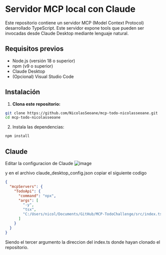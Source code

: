 # Servidor MCP local con Claude
Este repositorio contiene un servidor MCP (Model Context Protocol) desarrollado TypeScript. Este servidor expone tools que pueden ser invocadas desde Claude Desktop mediante lenguaje natural.

## Requisitos previos
- Node.js (versión 18 o superior)
- npm (v9 o superior)
- Claude Desktop
- (Opcional) Visual Studio Code

## Instalación
1. **Clona este repositorio:**
```bash
git clone https://github.com/NicolasSeoane/mcp-todo-nicolasseoane.git
cd mcp-todo-nicolasseoane
```

2. Instala las dependencias:
```bash
npm install
```

## Claude 
Editar la configuracion de Claude
![image](https://github.com/user-attachments/assets/f613b2d5-93a7-4438-b601-c7eadeab9f1a)

y en el archivo claude_desktop_config.json copiar el siguiente codigo
```json
{
  "mcpServers": {
    "TodoApi": {
      "command": "npx",
      "args": [
        "-y",
        "tsx",
        "C:/Users/nicol/Documents/GitHub/MCP-TodoChallenge/src/index.ts"
      ]
    }
  }
}
```
Siendo el tercer argumento la direccion del index.ts donde hayan clonado el repositorio.
